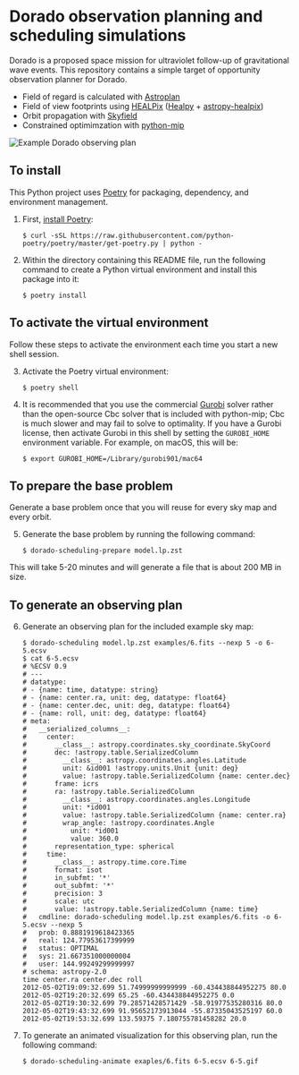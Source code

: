 # Dorado observation planning and scheduling simulations

Dorado is a proposed space mission for ultraviolet follow-up of gravitational
wave events. This repository contains a simple target of opportunity
observation planner for Dorado.

* Field of regard is calculated with [Astroplan]
* Field of view footprints using [HEALPix] ([Healpy] + [astropy-healpix])
* Orbit propagation with [Skyfield]
* Constrained optimimzation with [python-mip]

![Example Dorado observing plan](examples/6-5.gif)

## To install

This Python project uses [Poetry] for packaging, dependency, and environment
management.

1.  First, [install Poetry]:

        $ curl -sSL https://raw.githubusercontent.com/python-poetry/poetry/master/get-poetry.py | python -

2.  Within the directory containing this README file, run the following command
    to create a Python virtual environment and install this package into it:

        $ poetry install

## To activate the virtual environment

Follow these steps to activate the environment each time you start a new shell
session.

3.  Activate the Poetry virtual environment:

        $ poetry shell

4.  It is recommended that you use the commercial [Gurobi] solver rather than
    the open-source Cbc solver that is included with python-mip; Cbc is much
    slower and may fail to solve to optimality. If you have a Gurobi license,
    then activate Gurobi in this shell by setting the `GUROBI_HOME` environment
    variable. For example, on macOS, this will be:

        $ export GUROBI_HOME=/Library/gurobi901/mac64

## To prepare the base problem

Generate a base problem once that you will reuse for every sky map and every
orbit.

5.  Generate the base problem by running the following command:

        $ dorado-scheduling-prepare model.lp.zst

This will take 5-20 minutes and will generate a file that is about 200 MB in
size.

## To generate an observing plan

6.  Generate an observing plan for the included example sky map:

        $ dorado-scheduling model.lp.zst examples/6.fits --nexp 5 -o 6-5.ecsv
        $ cat 6-5.ecsv 
        # %ECSV 0.9
        # ---
        # datatype:
        # - {name: time, datatype: string}
        # - {name: center.ra, unit: deg, datatype: float64}
        # - {name: center.dec, unit: deg, datatype: float64}
        # - {name: roll, unit: deg, datatype: float64}
        # meta:
        #   __serialized_columns__:
        #     center:
        #       __class__: astropy.coordinates.sky_coordinate.SkyCoord
        #       dec: !astropy.table.SerializedColumn
        #         __class__: astropy.coordinates.angles.Latitude
        #         unit: &id001 !astropy.units.Unit {unit: deg}
        #         value: !astropy.table.SerializedColumn {name: center.dec}
        #       frame: icrs
        #       ra: !astropy.table.SerializedColumn
        #         __class__: astropy.coordinates.angles.Longitude
        #         unit: *id001
        #         value: !astropy.table.SerializedColumn {name: center.ra}
        #         wrap_angle: !astropy.coordinates.Angle
        #           unit: *id001
        #           value: 360.0
        #       representation_type: spherical
        #     time:
        #       __class__: astropy.time.core.Time
        #       format: isot
        #       in_subfmt: '*'
        #       out_subfmt: '*'
        #       precision: 3
        #       scale: utc
        #       value: !astropy.table.SerializedColumn {name: time}
        #   cmdline: dorado-scheduling model.lp.zst examples/6.fits -o 6-5.ecsv --nexp 5
        #   prob: 0.8881919618423365
        #   real: 124.77953617399999
        #   status: OPTIMAL
        #   sys: 21.667351000000004
        #   user: 144.99249299999997
        # schema: astropy-2.0
        time center.ra center.dec roll
        2012-05-02T19:09:32.699 51.74999999999999 -60.434438844952275 80.0
        2012-05-02T19:20:32.699 65.25 -60.434438844952275 0.0
        2012-05-02T19:30:32.699 79.28571428571429 -58.91977535280316 80.0
        2012-05-02T19:43:32.699 91.95652173913044 -55.87335043525197 60.0
        2012-05-02T19:53:32.699 133.59375 7.180755781458282 20.0

7.  To generate an animated visualization for this observing plan, run the
    following command:

        $ dorado-scheduling-animate exaples/6.fits 6-5.ecsv 6-5.gif

[Astroplan]: https://github.com/astropy/astroplan
[HEALPix]: https://healpix.jpl.nasa.gov
[astropy-healpix]: https://github.com/astropy/astropy-healpix
[Healpy]: https://github.com/healpy/healpy
[Skyfield]: https://rhodesmill.org/skyfield/
[python-mip]: https://python-mip.com
[Poetry]: https://python-poetry.org
[install Poetry]: https://python-poetry.org/docs/#installation
[Gurobi]: https://www.gurobi.com